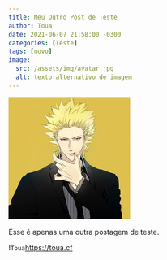 ```yaml
---
title: Meu Outro Post de Teste
author: Toua
date: 2021-06-07 21:58:00 -0300
categories: [Teste]
tags: [novo]
image:
  src: /assets/img/avatar.jpg
  alt: texto alternativo de imagem
---
```


![Toua](/assets/img/avatar.jpg)


Esse é apenas uma  outra postagem de teste.

!`Toua`<https://toua.cf>